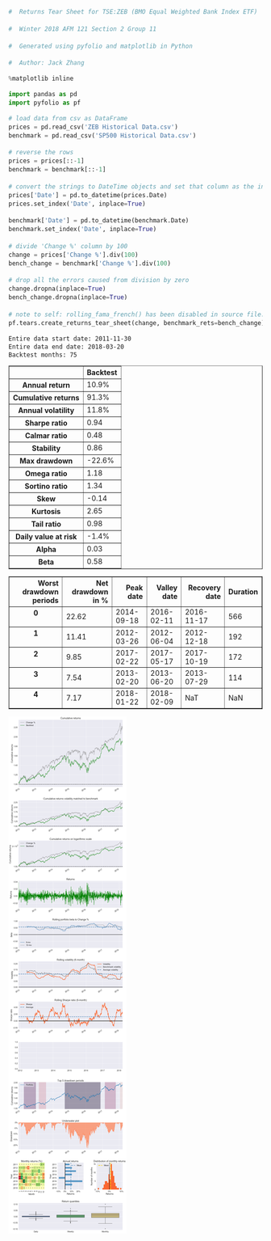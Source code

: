 

```python
#  Returns Tear Sheet for TSE:ZEB (BMO Equal Weighted Bank Index ETF)

#  Winter 2018 AFM 121 Section 2 Group 11

#  Generated using pyfolio and matplotlib in Python

#  Author: Jack Zhang
```


```python
%matplotlib inline
```


```python
import pandas as pd
import pyfolio as pf
```


```python
# load data from csv as DataFrame
prices = pd.read_csv('ZEB Historical Data.csv')
benchmark = pd.read_csv('SP500 Historical Data.csv')

# reverse the rows
prices = prices[::-1]
benchmark = benchmark[::-1]

# convert the strings to DateTime objects and set that column as the index
prices['Date'] = pd.to_datetime(prices.Date)
prices.set_index('Date', inplace=True)

benchmark['Date'] = pd.to_datetime(benchmark.Date)
benchmark.set_index('Date', inplace=True)

# divide 'Change %' column by 100
change = prices['Change %'].div(100)
bench_change = benchmark['Change %'].div(100)

# drop all the errors caused from division by zero
change.dropna(inplace=True)
bench_change.dropna(inplace=True)

# note to self: rolling_fama_french() has been disabled in source file. Change it back later!
pf.tears.create_returns_tear_sheet(change, benchmark_rets=bench_change)
```

    Entire data start date: 2011-11-30
    Entire data end date: 2018-03-20
    Backtest months: 75
    


<div>
<style>
    .dataframe thead tr:only-child th {
        text-align: right;
    }

    .dataframe thead th {
        text-align: left;
    }

    .dataframe tbody tr th {
        vertical-align: top;
    }
</style>
<table border="1" class="dataframe">
  <thead>
    <tr style="text-align: right;">
      <th></th>
      <th>Backtest</th>
    </tr>
  </thead>
  <tbody>
    <tr>
      <th>Annual return</th>
      <td>10.9%</td>
    </tr>
    <tr>
      <th>Cumulative returns</th>
      <td>91.3%</td>
    </tr>
    <tr>
      <th>Annual volatility</th>
      <td>11.8%</td>
    </tr>
    <tr>
      <th>Sharpe ratio</th>
      <td>0.94</td>
    </tr>
    <tr>
      <th>Calmar ratio</th>
      <td>0.48</td>
    </tr>
    <tr>
      <th>Stability</th>
      <td>0.86</td>
    </tr>
    <tr>
      <th>Max drawdown</th>
      <td>-22.6%</td>
    </tr>
    <tr>
      <th>Omega ratio</th>
      <td>1.18</td>
    </tr>
    <tr>
      <th>Sortino ratio</th>
      <td>1.34</td>
    </tr>
    <tr>
      <th>Skew</th>
      <td>-0.14</td>
    </tr>
    <tr>
      <th>Kurtosis</th>
      <td>2.65</td>
    </tr>
    <tr>
      <th>Tail ratio</th>
      <td>0.98</td>
    </tr>
    <tr>
      <th>Daily value at risk</th>
      <td>-1.4%</td>
    </tr>
    <tr>
      <th>Alpha</th>
      <td>0.03</td>
    </tr>
    <tr>
      <th>Beta</th>
      <td>0.58</td>
    </tr>
  </tbody>
</table>
</div>



<div>
<style>
    .dataframe thead tr:only-child th {
        text-align: right;
    }

    .dataframe thead th {
        text-align: left;
    }

    .dataframe tbody tr th {
        vertical-align: top;
    }
</style>
<table border="1" class="dataframe">
  <thead>
    <tr style="text-align: right;">
      <th>Worst drawdown periods</th>
      <th>Net drawdown in %</th>
      <th>Peak date</th>
      <th>Valley date</th>
      <th>Recovery date</th>
      <th>Duration</th>
    </tr>
  </thead>
  <tbody>
    <tr>
      <th>0</th>
      <td>22.62</td>
      <td>2014-09-18</td>
      <td>2016-02-11</td>
      <td>2016-11-17</td>
      <td>566</td>
    </tr>
    <tr>
      <th>1</th>
      <td>11.41</td>
      <td>2012-03-26</td>
      <td>2012-06-04</td>
      <td>2012-12-18</td>
      <td>192</td>
    </tr>
    <tr>
      <th>2</th>
      <td>9.85</td>
      <td>2017-02-22</td>
      <td>2017-05-17</td>
      <td>2017-10-19</td>
      <td>172</td>
    </tr>
    <tr>
      <th>3</th>
      <td>7.54</td>
      <td>2013-02-20</td>
      <td>2013-06-20</td>
      <td>2013-07-29</td>
      <td>114</td>
    </tr>
    <tr>
      <th>4</th>
      <td>7.17</td>
      <td>2018-01-22</td>
      <td>2018-02-09</td>
      <td>NaT</td>
      <td>NaN</td>
    </tr>
  </tbody>
</table>
</div>



![png](output_3_3.png)

